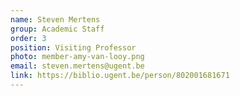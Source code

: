 ```yaml
---
name: Steven Mertens
group: Academic Staff
order: 3
position: Visiting Professor
photo: member-amy-van-looy.png
email: steven.mertens@ugent.be
link: https://biblio.ugent.be/person/802001681671
---
```

